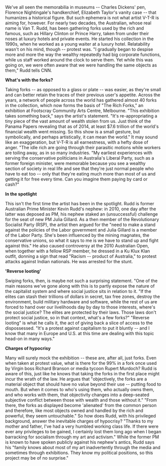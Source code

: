 We've all seen the memorabilia in museums -- Charles Dickens' pen, Florence Nightingale's handkerchief, Elizabeth Taylor's vanity case -- that humanizes a historical figure.
But such ephemera is not what artist V-T-R is aiming for, however. For nearly two decades, the Australian, whose real name is Van T. Rudd, has been gathering forks used by the rich and famous, such as Hillary Clinton or Prince Harry, taken from under their noses at luxury hotels and private events.
He started his collection in the 1990s, when he worked as a young waiter at a luxury hotel. Relatability wasn't on his mind, though -- protest was.
"I gradually began to despise more and more the way the wealthy repeatedly had big corporate functions, while us staff worked around the clock to serve them. Yet while this was going on, we were often aware that we were handling the same objects as them," Rudd tells CNN.

**What's with the forks?**

Taking forks -- as opposed to a glass or plate -- was easier, as they're small and can better retain the traces of their previous user's appetite.
Across the years, a network of people across the world has gathered almost 40 forks in the collection, which now forms the basis of "The Rich Forks," an exhibition at Footscray Community Arts Centre, Melbourne.
"This exhibition takes something back," says the artist's statement. "It's re-appropriating a tiny piece of the vast amount of wealth stolen from us. Just think of the Panama Papers revealing that as of 2014, at least $7.6 trillion of the world's financial wealth went missing. So this show is a small gesture, but symbolically, and perhaps artistically, it can mean the world."
It may sound like an exaggeration, but V-T-R is all earnestness, with a hefty dose of anger.
"The idle rich are going through their parasitic motions while workers are toiling away, as in so many industries.
"My earliest experiences with serving the conservative politicians in Australia's Liberal Party, such as a former foreign minister, were memorable because you see a wealthy section of society in real life and see that they're just normal people who have to eat too -- only that they're eating much more than most of us and getting it for free every time. Can you imagine them paying by card or cash?"

**In the spotlight**

This isn't the first time the artist has been in the spotlight. Rudd is former Australian Prime Minister Kevin Rudd's nephew: in 2010, one day after the latter was deposed as PM, his nephew staked an (unsuccessful) challenge for the seat of new PM Julia Gillard.
As a then member of the Revolutionary Socialist Party (RSP), the artist then argued for the "need to make a stand against the policies of the Labor government and Julia Gillard is a member of the Labor Party. She's been influenced by the mining magnates, the conservative unions, so what it says to me is we have to stand up and fight against this."
He also caused controversy at the 2010 Australian Open, when together with a fellow RSP member, he dressed in a Ku Klux Klan outfit, donning a sign that read "Racism -- product of Australia," to protest attacks against Indian nationals. He was arrested for the stunt.

**'Reverse looting'**

Swiping forks, then, is maybe not such a surprising statement. "One of the main reasons we've gone along with this is to partly expose the nature of the capitalist system and where social justice sits in relation to it.
"If the elites can stash their trillions of dollars in secret, tax free zones, destroy the environment, build military hardware and software, while the rest of us are forced to hand over our livelihoods day by day to those interests, where's the social justice? The elites are protected by their laws. Those laws don't protect social justice, so in that context, what's a few forks?"
"Reverse looting" is what he calls it, the act of giving back a slice of access to the dispossessed. "It's a protest against capitalism to put it bluntly -- and I know that many in Europe and U.S. at this time are dealing with this topic head-on in many ways."

**Charges of hypocrisy**

Many will surely mock the exhibition -- these are, after all, just forks. Even when taken at protest value, what is there for the 99% in a fork once used by Virgin boss Richard Branson or media tycoon Rupert Murdoch?
Rudd is aware of this, just like he knows that taking the forks in the first place might incur the wrath of the law.
He argues that "objectively, the forks are a material object that should have no value beyond their use -- putting food to mouth. But when it comes to who's using them, who actually owns them, and who works with them, that objectivity changes into a deep-seated subjective conflict between those with wealth and those without it."
"From there, the forks as displayed become 'alienated' from the common person and therefore, like most objects owned and handled by the rich and powerful, they seem untouchable."
So how does Rudd, with his privileged background, answer the inevitable charges of hypocrisy? "Thanks to my mother and father, I've had a very humbled working class life. If there were ever any privileges to be gained, I certainly lost them long ago when I began barracking for socialism through my art and activism."
While the former PM is known to have spoken publicly against his nephew's antics, Rudd says his "family knows about most of my art inadvertently through the media and sometimes through exhibitions. They know my political positions, so this project may be of no surprise."
